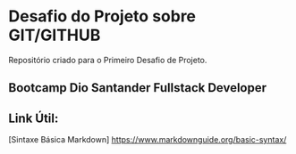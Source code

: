 # Desafio do Projeto sobre GIT/GITHUB
Repositório criado para o Primeiro Desafio de Projeto.

## Bootcamp Dio Santander Fullstack Developer 

## Link Útil:
[Sintaxe Básica Markdown] https://www.markdownguide.org/basic-syntax/

